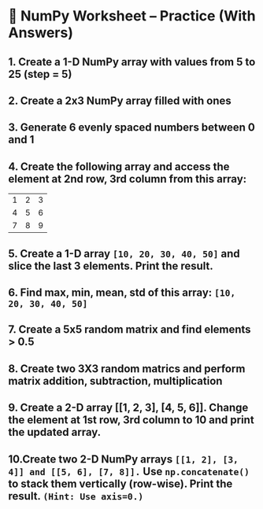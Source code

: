 # 🧠 NumPy Worksheet – Practice (With Answers)

## 1. Create a 1-D NumPy array with values from 5 to 25 (step = 5)
## 2. Create a 2x3 NumPy array filled with ones
## 3. Generate 6 evenly spaced numbers between 0 and 1
## 4. Create the following array and access the element at 2nd row, 3rd column from this array:

|   |   |   |
|---|---|---|
| 1 | 2 | 3 |
| 4 | 5 | 6 |
| 7 | 8 | 9 |


## 5. Create a 1-D array `[10, 20, 30, 40, 50]` and slice the last 3 elements. Print the result.
## 6. Find max, min, mean, std of this array: `[10, 20, 30, 40, 50]`
## 7. Create a 5x5 random matrix and find elements > 0.5
## 8. Create two 3X3 random matrics and perform matrix addition, subtraction, multiplication
## 9. Create a 2-D array [[1, 2, 3], [4, 5, 6]]. Change the element at 1st row, 3rd column to 10 and print the updated array.
## 10.Create two 2-D NumPy arrays `[[1, 2], [3, 4]] and [[5, 6], [7, 8]].` Use `np.concatenate()` to stack them vertically (row-wise). Print the result. `(Hint: Use axis=0.)`
